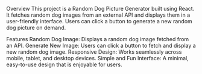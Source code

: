 Overview
This project is a Random Dog Picture Generator built using React. It fetches random dog images from an external API and displays them in a user-friendly interface. Users can click a button to generate a new random dog picture on demand.

Features
Random Dog Image: Displays a random dog image fetched from an API.
Generate New Image: Users can click a button to fetch and display a new random dog image.
Responsive Design: Works seamlessly across mobile, tablet, and desktop devices.
Simple and Fun Interface: A minimal, easy-to-use design that is enjoyable for users.
